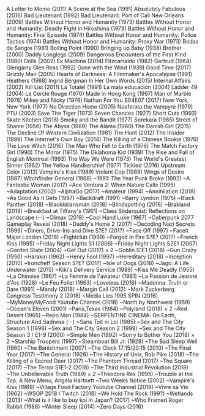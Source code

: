 A Letter to Momo (2011)
A Scene at the Sea (1991)
Absolutely Fabulous (2016)
Bad Lieutenant (1992)
Bad Lieutenant: Port of Call New Orleans (2009)
Battles Without Honor and Humanity (1973)
Battles Without Honor and Humanity: Deadly Fight in Hiroshima (1973)
Battles Without Honor and Humanity: Final Episode (1974)
Battles Without Honor and Humanity: Police Tactics (1974)
Battles Without Honor and Humanity: Proxy War (1973)
Bodas de Sangre (1981)
Boiling Point (1990)
Bringing up Baby (1938)
Brother (2000)
Daddy Longlegs (2009)
Dangerous Encounters of the First Kind (1980)
Dolls (2002)
Ex Machina (2014)
Fitzcarraldo (1982)
Gertrud (1964)
Glengarry Glen Ross (1992)
Gone with the Wind (1939)
Good Time (2017)
Grizzly Man (2005)
Hearts of Darkness: A Filmmaker's Apocalypse (1991)
Heathers (1988)
Ingrid Bergman In Her Own Words (2015)
Internal Affairs (2002)
Kill List (2011)
La Totale! (1991)
La mala educación (2004)
Ladder 49 (2004)
Le Cercle Rouge (1970)
Made in Hong Kong (1997)
Man of Marble (1976)
Mikey and Nicky (1976)
Nathan For You S04E07 (2017)
New York, New York (1977)
No Direction Home (2005)
Nosferatu the Vampyre (1979)
PTU (2003)
Save The Tiger (1973)
Seven Chances (1927)
Short Cuts (1993)
Skate Kitchen (2018)
Smoky and the Bandit (1977)
Sorekara (1985)
Street of Shame (1956)
The Abyss (1989)
The Alamo (1960)
The Danish Girl (2015)
The Decline Of Western Civilization (1981)
The Hunt (2012)
The Insider (1999)
The Internet's Own Boy (2014)
The Killing of a Chinese Bookie (1976)
The Love Witch (2016)
The Man Who Fell to Earth (1976)
The Match Factory Girl (1990)
The Mirror (1975)
The Oklahoma Kid (1939)
The Rise and Fall of English Montreal (1993)
The Way We Were (1973)
The World's Greatest Sinner (1962)
The Yellow Handkerchief (1977)
Tickled (2016)
Upstream Color (2013)
Vampire's Kiss (1989)
Violent Cop (1989)
Wings of Desire (1987)
Witchfinder General (1968)
~1991: The Year Punk Broke (1992)
~A Fantastic Woman (2017)
~Ace Ventura 2: When Nature Calls (1995)
~Adaptation (2002)
~AlphaGo (2017)
~Amateur (1994)
~Annihilation (2018)
~As Good As it Gets (1997)
~Backdraft (1991)
~Barry Lyndon (1975)
~Black Panther (2018)
~Blackkklansman (2018)
~Blindspotting (2018)
~Brakland (2018)
~Breakfast at Tiffany's (1961)
~Claes Söderquist: Reflections on Landscape (···)
~Climax (2018)
~Cool Hand Luke (1967)
~Cyberpunk 2077 Gameplay Reveal (2018)
~Daddy's Home 2 (2017)
~Decoding Nazi Secrets (1999)
~Diners, Drive-Ins and Dive S?E? (201?)
~Face Off (1997)
~Faceit Major London (2018)
~Fightclub (1999)
~Forged in Fire S?E? (201?)
~French Kiss (1995)
~Friday Night Lights S1 (2006)
~Friday Night Lights S2E1 (2007)
~Garden State (2004)
~Get Out (2017) × 2
~Goblin S1E1 (2016)
~Gun Crazy (1950)
~Harakiri (1962)
~Henry Fool (1997)
~Hereditary (2018)
~Inception (2010)
~Ironcheff Season S?E? (201?)
~Isle of Dogs (2018)
~Jago: A Life Underwater (2015)
~Kiki's Delivery Service (1989)
~Kiss Me Deadly (1955)
~La Chinoise (1967)
~La Femme de l'aviateur (1981)
~La Passion de Jeanne d'Arc (1928)
~Le Feu Follet (1963)
~Loveless (2018)
~Madonna: Truth or Dare (1991)
~Mandy (2018)
~Margin Call (2012)
~Mark Zuckerberg Congress Testimony 2 (2018)
~Media Lies 1995 SPIN (2016)
~MyMoneyMyFood Youtube Channel (2018)
~North by Northwest (1959)
~Ocean's Eleven (2001)
~Paris,Texas (1984)
~Polyland (2018) × 2
~Red Desert (1965)
~Repo Man (1984)
~SERPENTINE CINEMA: On Earth, Structure And Sadness (···)
~Sans Toit ni Loi (1985)
~Sex and The City Season 1 (1998)
~Sex and The City Season 2 (1999)
~Sex and The City Season 3 / E1-9 (2000)
~Simple Men (1992)
~Sorry to Bother You (2018) × 2
~Starship Troopers (1997)
~Steamboat Bill Jr. (1928)
~The Bad Sleep Well (1960)
~The Banishment (2007)
~The Clock 17:15/20:15 (2010)
~The Final Year (2017)
~The General (1926)
~The History of Unix, Rob Pike (2018)
~The Killing of a Sacred Deer (2017)
~The Phantom Thread (2017)
~The Square (2017)
~The Terror S1E1-2 (2018)
~The Third Industrial Revolution (2018)
~The Unbelievable Truth (1989) × 2
~Theodore Rex (1995)
~Trouble at the Top: A New Menu, Angela Hartnett
~Two Weeks Notice (2002)
~Vampire's Kiss (1989)
~Village Food Factory Youtube Channel (2018)
~Vivre sa Vie (1962)
~WSOP 2018 / Twitch (2018)
~We Hold The Rock (199?)
~Wetlands (2013)
~What is it like to buy koi in Japan? (2017)
~Who Framed Roger Rabbit (1988)
~Winter Sleep (2014)
~Zero Days (2016)
